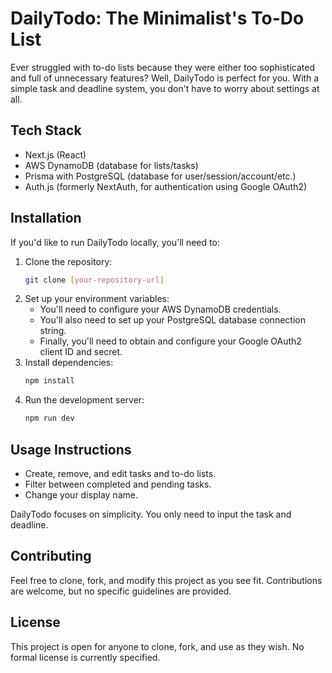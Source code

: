 # DailyTodo: The Minimalist's To-Do List

Ever struggled with to-do lists because they were either too sophisticated and full of unnecessary features? Well, DailyTodo is perfect for you. With a simple task and deadline system, you don't have to worry about settings at all.

## Tech Stack

* Next.js (React)
* AWS DynamoDB (database for lists/tasks)
* Prisma with PostgreSQL (database for user/session/account/etc.)
* Auth.js (formerly NextAuth, for authentication using Google OAuth2)

## Installation

If you'd like to run DailyTodo locally, you'll need to:

1.  Clone the repository:
    ```bash
    git clone [your-repository-url]
    ```
2.  Set up your environment variables:
    * You'll need to configure your AWS DynamoDB credentials.
    * You'll also need to set up your PostgreSQL database connection string.
    * Finally, you'll need to obtain and configure your Google OAuth2 client ID and secret.
3.  Install dependencies:
    ```bash
    npm install
    ```
4.  Run the development server:
    ```bash
    npm run dev
    ```

## Usage Instructions

* Create, remove, and edit tasks and to-do lists.
* Filter between completed and pending tasks.
* Change your display name.

DailyTodo focuses on simplicity. You only need to input the task and deadline.

## Contributing

Feel free to clone, fork, and modify this project as you see fit. Contributions are welcome, but no specific guidelines are provided.

## License

This project is open for anyone to clone, fork, and use as they wish. No formal license is currently specified.
